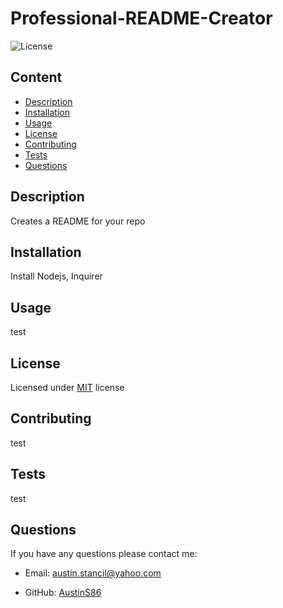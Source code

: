 
  # Professional-README-Creator
  
  ![License](https://img.shields.io/badge/License-MIT-yellow.svg)

  ## Content 
  - [Description](#description)
  - [Installation](#installation)
  - [Usage](#usage)
  - [License](#license)
  - [Contributing](#contributing)
  - [Tests](#tests)
  - [Questions](#questions)

  ## Description
  Creates a README for your repo

  ## Installation
  Install Nodejs, Inquirer

  ## Usage 
  test

  ## License
  Licensed under [MIT](https://choosealicense.com/licenses/mit/) license

  ## Contributing
  test

  ## Tests
  test

  ## Questions

  If you have any questions please contact me:
  
  * Email: austin.stancil@yahoo.com

  * GitHub: [AustinS86](https://github.com/AustinS86)

  